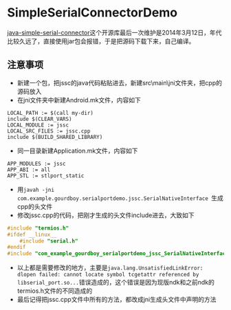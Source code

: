# SimpleSerialConnectorDemo
[java-simple-serial-connector](https://code.google.com/archive/p/java-simple-serial-connector/)这个开源库最后一次维护是2014年3月12日，年代比较久远了，直接使用jar包会报错，于是把源码下载下来，自己编译。
## 注意事项
- 新建一个包，把jssc的java代码粘贴进去，新建src\main\jni文件夹，把cpp的源码放入
- 在jni文件夹中新建Android.mk文件，内容如下
```
LOCAL_PATH := $(call my-dir)
include $(CLEAR_VARS)
LOCAL_MODULE := jssc
LOCAL_SRC_FILES := jssc.cpp
include $(BUILD_SHARED_LIBRARY)
```
- 同一目录新建Application.mk文件，内容如下
```
APP_MODULES := jssc
APP_ABI := all
APP_STL := stlport_static
```
- 用`javah -jni com.example.gourdboy.serialportdemo.jssc.SerialNativeInterface `生成cpp的头文件
- 修改jssc.cpp的代码，把刚才生成的头文件include进去，大致如下
```c
#include "termios.h"
#ifdef __linux__
    #include "serial.h"
#endif
#include "com_example_gourdboy_serialportdemo_jssc_SerialNativeInterface.h"
```
- 以上都是需要修改的地方，主要是`java.lang.UnsatisfiedLinkError: dlopen failed: cannot locate symbol tcgetattr referenced by libserial_port.so...`错误造成的，这个错误是因为现版ndk和之前ndk的termios.h文件的不同造成的
- 最后记得把jssc.cpp文件中所有的方法，都改成jni生成头文件中声明的方法
